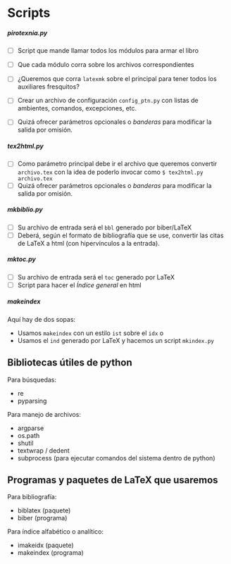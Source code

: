 # Scripts

##### pirotexnia.py
- [ ] Script que mande llamar todos los módulos para armar el libro
- [ ] Que cada módulo corra sobre los archivos correspondientes
- [ ] ¿Queremos que corra ``latexmk`` sobre el principal para tener todos los auxiliares fresquitos?
- [ ] Crear un archivo de configuración ``config_ptn.py`` con listas de ambientes, comandos, excepciones, etc.
- [ ] Quizá ofrecer parámetros opcionales o _banderas_ para modificar la salida por omisión.


##### tex2html.py
- [ ] Como parámetro principal debe ir el archivo que queremos convertir ``archivo.tex`` con la idea de poderlo invocar como ``$ tex2html.py archivo.tex``
- [ ] Quizá ofrecer parámetros opcionales o _banderas_ para modificar la salida por omisión.

##### mkbiblio.py
- [ ] Su archivo de entrada será el ``bbl`` generado por biber/LaTeX
- [ ] Deberá, según el formato de bibliografía que se use, convertir las citas de LaTeX a html (con hipervínculos a la entrada).

##### mktoc.py
- [ ] Su archivo de entrada será el ``toc`` generado por LaTeX
- [ ] Script para hacer el _Índice general_ en html

##### makeindex
Aquí hay de dos sopas:
- Usamos ``makeindex`` con un estilo ``ist`` sobre el ``idx`` o
- Usamos el ``ind`` generado por LaTeX y hacemos un script ``mkindex.py``

## Bibliotecas útiles de python

Para búsquedas:
- re
- pyparsing

Para manejo de archivos:
- argparse
- os.path
- shutil
- textwrap / dedent
- subprocess (para ejecutar comandos del sistema dentro de python)

##  Programas y paquetes de LaTeX que usaremos
Para bibliografía:
- biblatex (paquete)
- biber (programa)

Para índice alfabético o analítico:
- imakeidx (paquete)
- makeindex (programa)

